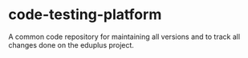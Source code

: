 # code-testing-platform
A common code repository for maintaining all versions and to track all changes done on the eduplus project.
